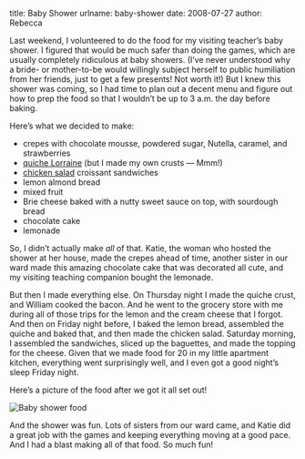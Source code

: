 title: Baby Shower
urlname: baby-shower
date: 2008-07-27
author: Rebecca

Last weekend, I volunteered to do the food for my visiting teacher&#x02bc;s baby
shower. I figured that would be much safer than doing the games, which are
usually completely ridiculous at baby showers. (I&#x02bc;ve never understood why
a bride- or mother-to-be would willingly subject herself to public humiliation
from her friends, just to get a few presents! Not worth it!)  But I knew this
shower was coming, so I had time to plan out a decent menu and figure out how to
prep the food so that I wouldn&#x02bc;t be up to 3 a.m. the day before baking.

Here&#x02bc;s what we decided to make:

*   crepes with chocolate mousse, powdered sugar, Nutella, caramel, and
    strawberries
*   [quiche Lorraine][a] (but I made my own crusts &mdash; Mmm!)
*   [chicken salad][b] croissant sandwiches
*   lemon almond bread
*   mixed fruit
*   Brie cheese baked with a nutty sweet sauce on top, with sourdough bread
*   chocolate cake
*   lemonade

So, I didn&#x02bc;t actually make *all* of that. Katie, the woman who hosted the
shower at her house, made the crepes ahead of time, another sister in our ward
made this amazing chocolate cake that was decorated all cute, and my visiting
teaching companion bought the lemonade.

But then I made everything else. On Thursday night I made the quiche crust, and
William cooked the bacon. And he went to the grocery store with me during all of
those trips for the lemon and the cream cheese that I forgot. And then on Friday
night before, I baked the lemon bread, assembled the quiche and baked that, and
then made the chicken salad. Saturday morning, I assembled the sandwiches,
sliced up the baguettes, and made the topping for the cheese. Given that we made
food for 20 in my little apartment kitchen, everything went surprisingly well,
and I even got a good night&#x02bc;s sleep Friday night.

Here&#x02bc;s a picture of the food after we got it all set out!

<img src="{static}/images/2008-07-19-baby-shower-food.jpg" alt="Baby shower food" class="img-fluid">

And the shower was fun. Lots of sisters from our ward came, and Katie did a
great job with the games and keeping everything moving at a good pace. And I had
a blast making all of that food. So much fun!

[a]: https://www.myrecipes.com/recipe/quiche-lorraine
[b]: https://www.myrecipes.com/recipe/cha-cha-chicken-salad
